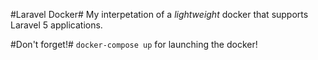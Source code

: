 #Laravel Docker#
My interpetation of a _lightweight_ docker that supports Laravel 5 applications.

#Don't forget!#
`docker-compose up` for launching the docker!
